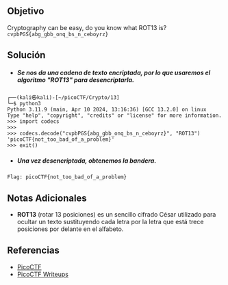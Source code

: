 ## Objetivo
Cryptography can be easy, do you know what ROT13 is? `cvpbPGS{abg_gbb_onq_bs_n_ceboyrz}`
## Solución
- ##### Se nos da una cadena de texto encriptada, por lo que usaremos el algoritmo "ROT13" para desencriptarla.
```
┌──(kali㉿kali)-[~/picoCTF/Crypto/13]
└─$ python3             
Python 3.11.9 (main, Apr 10 2024, 13:16:36) [GCC 13.2.0] on linux
Type "help", "copyright", "credits" or "license" for more information.
>>> import codecs
>>> 
>>> codecs.decode("cvpbPGS{abg_gbb_onq_bs_n_ceboyrz}", "ROT13")
'picoCTF{not_too_bad_of_a_problem}'
>>> exit()
```

- ##### Una vez desencriptada, obtenemos la bandera.
```
Flag: picoCTF{not_too_bad_of_a_problem}
```
## Notas Adicionales
- **ROT13** (rotar 13 posiciones) es un sencillo cifrado César utilizado para ocultar un texto sustituyendo cada letra por la letra que está trece posiciones por delante en el alfabeto.
## Referencias
- [PicoCTF](https://play.picoctf.org)
- [PicoCTF Writeups](https://www.youtube.com/playlist?list=PLDo9DMLZyP6kTZ8Td37-LdbAx4-yNfHBl&authuser=0)